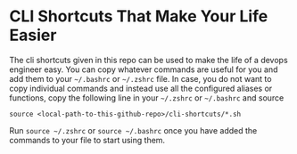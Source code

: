 # CLI Shortcuts That Make Your Life Easier

The cli shortcuts given in this repo can be used to make the life of a devops engineer easy. You can copy whatever commands are useful for you and add them to your `~/.bashrc` or `~/.zshrc` file.  In case, you do not want to copy individual commands and instead use all the configured aliases or functions, copy the following line in your `~/.zshrc` or `~/.bashrc` and source 

```shell
source <local-path-to-this-github-repo>/cli-shortcuts/*.sh
```

Run `source ~/.zshrc` or `source ~/.bashrc` once you have added the commands to your file to start using them.